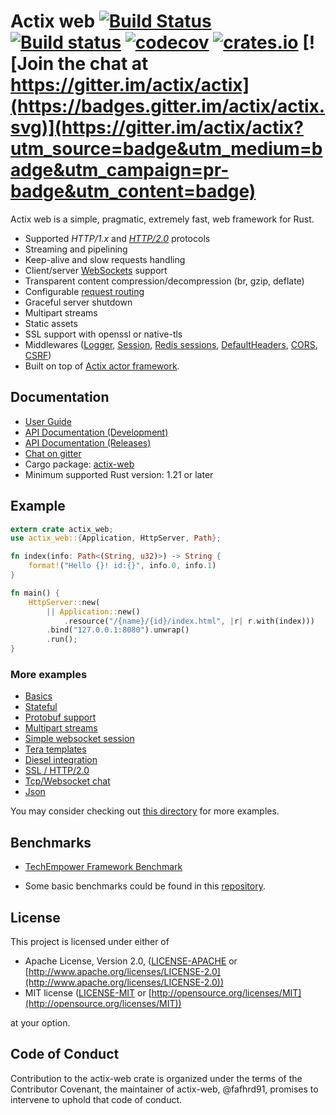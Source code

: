 # Actix web [![Build Status](https://travis-ci.org/actix/actix-web.svg?branch=master)](https://travis-ci.org/actix/actix-web) [![Build status](https://ci.appveyor.com/api/projects/status/kkdb4yce7qhm5w85/branch/master?svg=true)](https://ci.appveyor.com/project/fafhrd91/actix-web-hdy9d/branch/master) [![codecov](https://codecov.io/gh/actix/actix-web/branch/master/graph/badge.svg)](https://codecov.io/gh/actix/actix-web) [![crates.io](http://meritbadge.herokuapp.com/actix-web)](https://crates.io/crates/actix-web) [![Join the chat at https://gitter.im/actix/actix](https://badges.gitter.im/actix/actix.svg)](https://gitter.im/actix/actix?utm_source=badge&utm_medium=badge&utm_campaign=pr-badge&utm_content=badge)

Actix web is a simple, pragmatic, extremely fast, web framework for Rust.

* Supported *HTTP/1.x* and [*HTTP/2.0*](https://actix.github.io/actix-web/guide/qs_13.html) protocols
* Streaming and pipelining
* Keep-alive and slow requests handling
* Client/server [WebSockets](https://actix.github.io/actix-web/guide/qs_9.html) support
* Transparent content compression/decompression (br, gzip, deflate)
* Configurable [request routing](https://actix.github.io/actix-web/guide/qs_5.html)
* Graceful server shutdown
* Multipart streams
* Static assets
* SSL support with openssl or native-tls
* Middlewares ([Logger](https://actix.github.io/actix-web/guide/qs_10.html#logging),
  [Session](https://actix.github.io/actix-web/guide/qs_10.html#user-sessions),
  [Redis sessions](https://github.com/actix/actix-redis),
  [DefaultHeaders](https://actix.github.io/actix-web/guide/qs_10.html#default-headers),
  [CORS](https://actix.github.io/actix-web/actix_web/middleware/cors/index.html),
  [CSRF](https://actix.github.io/actix-web/actix_web/middleware/csrf/index.html))
* Built on top of [Actix actor framework](https://github.com/actix/actix).

## Documentation

* [User Guide](http://actix.github.io/actix-web/guide/)
* [API Documentation (Development)](http://actix.github.io/actix-web/actix_web/)
* [API Documentation (Releases)](https://docs.rs/actix-web/)
* [Chat on gitter](https://gitter.im/actix/actix)
* Cargo package: [actix-web](https://crates.io/crates/actix-web)
* Minimum supported Rust version: 1.21 or later

## Example

```rust
extern crate actix_web;
use actix_web::{Application, HttpServer, Path};

fn index(info: Path<(String, u32)>) -> String {
    format!("Hello {}! id:{}", info.0, info.1)
}

fn main() {
    HttpServer::new(
        || Application::new()
            .resource("/{name}/{id}/index.html", |r| r.with(index)))
        .bind("127.0.0.1:8080").unwrap()
        .run();
}
```

### More examples

* [Basics](https://github.com/actix/actix-web/tree/master/examples/basics/)
* [Stateful](https://github.com/actix/actix-web/tree/master/examples/state/)
* [Protobuf support](https://github.com/actix/actix-web/tree/master/examples/protobuf/)
* [Multipart streams](https://github.com/actix/actix-web/tree/master/examples/multipart/)
* [Simple websocket session](https://github.com/actix/actix-web/tree/master/examples/websocket/)
* [Tera templates](https://github.com/actix/actix-web/tree/master/examples/template_tera/)
* [Diesel integration](https://github.com/actix/actix-web/tree/master/examples/diesel/)
* [SSL / HTTP/2.0](https://github.com/actix/actix-web/tree/master/examples/tls/)
* [Tcp/Websocket chat](https://github.com/actix/actix-web/tree/master/examples/websocket-chat/)
* [Json](https://github.com/actix/actix-web/tree/master/examples/json/)

You may consider checking out
[this directory](https://github.com/actix/actix-web/tree/master/examples) for more examples.

## Benchmarks

* [TechEmpower Framework Benchmark](https://www.techempower.com/benchmarks/#section=data-r15&hw=ph&test=plaintext)

* Some basic benchmarks could be found in this [repository](https://github.com/fafhrd91/benchmarks).

## License

This project is licensed under either of

* Apache License, Version 2.0, ([LICENSE-APACHE](LICENSE-APACHE) or [http://www.apache.org/licenses/LICENSE-2.0](http://www.apache.org/licenses/LICENSE-2.0))
* MIT license ([LICENSE-MIT](LICENSE-MIT) or [http://opensource.org/licenses/MIT](http://opensource.org/licenses/MIT))

at your option.

## Code of Conduct

Contribution to the actix-web crate is organized under the terms of the
Contributor Covenant, the maintainer of actix-web, @fafhrd91, promises to
intervene to uphold that code of conduct.
